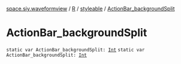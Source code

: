 [space.siy.waveformview](../../index.md) / [R](../index.md) / [styleable](index.md) / [ActionBar_backgroundSplit](./-action-bar_background-split.md)

# ActionBar_backgroundSplit

`static var ActionBar_backgroundSplit: `[`Int`](https://kotlinlang.org/api/latest/jvm/stdlib/kotlin/-int/index.html)
`static var ActionBar_backgroundSplit: `[`Int`](https://kotlinlang.org/api/latest/jvm/stdlib/kotlin/-int/index.html)
